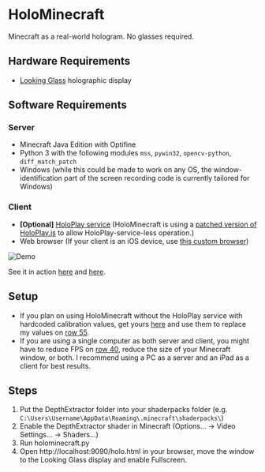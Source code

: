 # HoloMinecraft
Minecraft as a real-world hologram. No glasses required.

## Hardware Requirements
- [Looking Glass](https://lookingglassfactory.com) holographic display

## Software Requirements
### Server
- Minecraft Java Edition with Optifine
- Python 3 with the following modules `mss`, `pywin32`, `opencv-python`, `diff_match_patch`
- Windows (while this could be made to work on any OS, the window-identification part of the screen recording code is currently tailored for Windows)

### Client
- **\[Optional\]** [HoloPlay service](https://lookingglassfactory.com/software/holoplay-service) (HoloMinecraft is using a [patched version of HoloPlay.js](https://github.com/jankais3r/driverless-HoloPlay.js) to allow HoloPlay-service-less operation.)
- Web browser (If your client is an iOS device, use [this custom browser](https://github.com/jankais3r/iOS-LookingGlass))

![Demo](https://github.com/jankais3r/HoloMinecraft/blob/main/demo.gif)

See it in action [here](https://twitter.com/jankais3r/status/1343244779379961858) and [here](https://twitter.com/jankais3r/status/1343245360047804416).

## Setup
- If you plan on using HoloMinecraft without the HoloPlay service with hardcoded calibration values, get yours [here](https://eka.hn/calibration_test.html) and use them to replace my values on [row 55](https://github.com/jankais3r/HoloMinecraft/blob/main/holominecraft.py#L55).
- If you are using a single computer as both server and client, you might have to reduce FPS on [row 40](https://github.com/jankais3r/HoloMinecraft/blob/main/holominecraft.py#L40), reduce the size of your Minecraft window, or both. I recommend using a PC as a server and an iPad as a client for best results.

## Steps
1) Put the DepthExtractor folder into your shaderpacks folder (e.g. `C:\Users\Username\AppData\Roaming\.minecraft\shaderpacks\`)
2) Enable the DepthExtractor shader in Minecraft (Options… -> Video Settings… -> Shaders…)
3) Run holominecraft.py
4) Open http://localhost:9090/holo.html in your browser, move the window to the Looking Glass display and enable Fullscreen.



